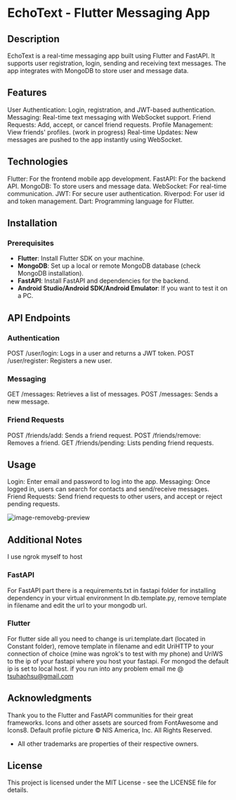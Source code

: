 # EchoText - Flutter Messaging App


## Description
EchoText is a real-time messaging app built using Flutter and FastAPI. It supports user registration, login, sending and receiving text messages.
The app integrates with MongoDB to store user and message data.

## Features
User Authentication: Login, registration, and JWT-based authentication.
Messaging: Real-time text messaging with WebSocket support.
Friend Requests: Add, accept, or cancel friend requests.
Profile Management: View friends' profiles. (work in progress)
Real-time Updates: New messages are pushed to the app instantly using WebSocket.

## Technologies
Flutter: For the frontend mobile app development.
FastAPI: For the backend API.
MongoDB: To store users and message data.
WebSocket: For real-time communication.
JWT: For secure user authentication.
Riverpod: For user id and token management.
Dart: Programming language for Flutter.

## Installation
### Prerequisites
- **Flutter**: Install Flutter SDK on your machine.  
- **MongoDB**: Set up a local or remote MongoDB database (check MongoDB installation).  
- **FastAPI**: Install FastAPI and dependencies for the backend.  
- **Android Studio/Android SDK/Android Emulator**: If you want to test it on a PC.

## API Endpoints

### Authentication
POST /user/login: Logs in a user and returns a JWT token.
POST /user/register: Registers a new user.

### Messaging
GET /messages: Retrieves a list of messages.
POST /messages: Sends a new message.

### Friend Requests
POST /friends/add: Sends a friend request.
POST /friends/remove: Removes a friend.
GET /friends/pending: Lists pending friend requests.

## Usage
Login: Enter email and password to log into the app.
Messaging: Once logged in, users can search for contacts and send/receive messages.
Friend Requests: Send friend requests to other users, and accept or reject pending requests.

![image-removebg-preview](https://github.com/user-attachments/assets/4ec816a0-acf0-4a86-a678-cb6bbca5a7bb)

## Additional Notes

I use ngrok myself to host

### FastAPI
For FastAPI part there is a requirements.txt in fastapi folder for installing dependency in your virtual environment
In db.template.py, remove template in filename and edit the url to your mongodb url.

### Flutter
For flutter side all you need to change is uri.template.dart (located in Constant folder),
remove template in filename and edit UriHTTP to your connection of choice
(mine was ngrok's to test with my phone) and UriWS to the ip of your fastapi where you host your fastapi.
For mongod the default ip is set to local host.
if you run into any problem email me @ tsuhaohsu@gmail.com

## Acknowledgments
Thank you to the Flutter and FastAPI communities for their great frameworks.
Icons and other assets are sourced from FontAwesome and Icons8.
Default profile picture © NIS America, Inc. All Rights Reserved.
- All other trademarks are properties of their respective owners.

## License
This project is licensed under the MIT License - see the LICENSE file for details.
